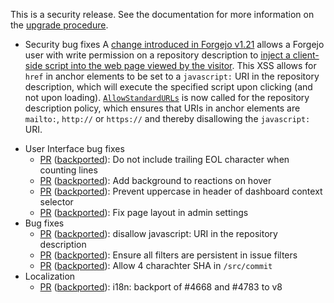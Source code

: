 This is a security release. See the documentation for more information on the [upgrade procedure](https://forgejo.org/docs/v8.0/admin/upgrade/).

- Security bug fixes
  A [change introduced in Forgejo v1.21](https://codeberg.org/forgejo/forgejo/pulls/1433) allows a Forgejo user with write permission on a repository description to [inject a client-side script into the web page viewed by the visitor](https://en.wikipedia.org/wiki/Cross-site_scripting). This XSS allows for `href` in anchor elements to be set to a `javascript:` URI in the repository description, which will execute the specified script upon clicking (and not upon loading). [`AllowStandardURLs`](https://pkg.go.dev/github.com/microcosm-cc/bluemonday#Policy.AllowStandardURLs) is now called for the repository description policy, which ensures that URIs in anchor elements are `mailto:`, `http://` or `https://` and thereby disallowing the `javascript:` URI.

<!--start release-notes-assistant-->

<!--URL:https://codeberg.org/forgejo/forgejo-->
- User Interface bug fixes
  - [PR](https://codeberg.org/forgejo/forgejo/pulls/4835) ([backported](https://codeberg.org/forgejo/forgejo/pulls/4848)): <!--number 4848 --><!--line 0 --><!--description RG8gbm90IGluY2x1ZGUgdHJhaWxpbmcgRU9MIGNoYXJhY3RlciB3aGVuIGNvdW50aW5nIGxpbmVz-->Do not include trailing EOL character when counting lines<!--description-->
  - [PR](https://codeberg.org/forgejo/forgejo/pulls/4836) ([backported](https://codeberg.org/forgejo/forgejo/pulls/4847)): <!--number 4847 --><!--line 0 --><!--description QWRkIGJhY2tncm91bmQgdG8gcmVhY3Rpb25zIG9uIGhvdmVy-->Add background to reactions on hover<!--description-->
  - [PR](https://codeberg.org/forgejo/forgejo/pulls/4806) ([backported](https://codeberg.org/forgejo/forgejo/pulls/4807)): <!--number 4807 --><!--line 0 --><!--description UHJldmVudCB1cHBlcmNhc2UgaW4gaGVhZGVyIG9mIGRhc2hib2FyZCBjb250ZXh0IHNlbGVjdG9y-->Prevent uppercase in header of dashboard context selector<!--description-->
  - [PR](https://codeberg.org/forgejo/forgejo/pulls/4754) ([backported](https://codeberg.org/forgejo/forgejo/pulls/4756)): <!--number 4756 --><!--line 0 --><!--description Rml4IHBhZ2UgbGF5b3V0IGluIGFkbWluIHNldHRpbmdz-->Fix page layout in admin settings<!--description-->
- Bug fixes
  - [PR](https://codeberg.org/forgejo/forgejo/pulls/4896) ([backported](https://codeberg.org/forgejo/forgejo/pulls/4901)): <!--number 4901 --><!--line 0 --><!--description ZGlzYWxsb3cgamF2YXNjcmlwdDogVVJJIGluIHRoZSByZXBvc2l0b3J5IGRlc2NyaXB0aW9u-->disallow javascript: URI in the repository description<!--description-->
  - [PR](https://codeberg.org/forgejo/forgejo/pulls/4852) ([backported](https://codeberg.org/forgejo/forgejo/pulls/4865)): <!--number 4865 --><!--line 0 --><!--description RW5zdXJlIGFsbCBmaWx0ZXJzIGFyZSBwZXJzaXN0ZW50IGluIGlzc3VlIGZpbHRlcnM=-->Ensure all filters are persistent in issue filters<!--description-->
  - [PR](https://codeberg.org/forgejo/forgejo/pulls/4828) ([backported](https://codeberg.org/forgejo/forgejo/pulls/4840)): <!--number 4840 --><!--line 0 --><!--description QWxsb3cgNCBjaGFyYWNodGVyIFNIQSBpbiBgL3NyYy9jb21taXRg-->Allow 4 charachter SHA in `/src/commit`<!--description-->
- Localization
  - [PR](https://codeberg.org/forgejo/forgejo/pulls/4668) ([backported](https://codeberg.org/forgejo/forgejo/pulls/4881)): <!--number 4881 --><!--line 0 --><!--description aTE4bjogYmFja3BvcnQgb2YgIzQ2NjggYW5kICM0NzgzIHRvIHY4-->i18n: backport of #4668 and #4783 to v8<!--description-->
<!--end release-notes-assistant-->
